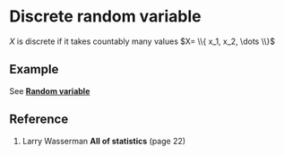 # Discrete random variable

$X$ is discrete if it takes countably many values $X= \\{ x_1, x_2, \dots \\}$

## Example

See [**Random variable**](./0001-random-variable.md)

## Reference

1. Larry Wasserman **All of statistics** (page 22)